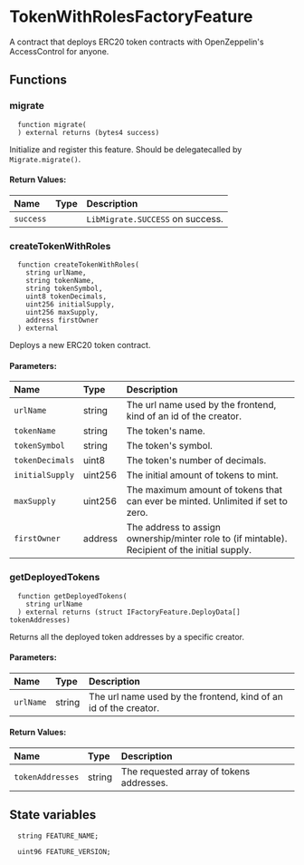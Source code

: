 # TokenWithRolesFactoryFeature

A contract that deploys ERC20 token contracts with OpenZeppelin's AccessControl for anyone.



## Functions
### migrate
```solidity
  function migrate(
  ) external returns (bytes4 success)
``` 
Initialize and register this feature. Should be delegatecalled by `Migrate.migrate()`.



#### Return Values:
| Name                           | Type          | Description                                                                  |
| :----------------------------- | :------------ | :--------------------------------------------------------------------------- |
|`success`|  | `LibMigrate.SUCCESS` on success.
### createTokenWithRoles
```solidity
  function createTokenWithRoles(
    string urlName,
    string tokenName,
    string tokenSymbol,
    uint8 tokenDecimals,
    uint256 initialSupply,
    uint256 maxSupply,
    address firstOwner
  ) external
``` 
Deploys a new ERC20 token contract.


#### Parameters:
| Name | Type | Description                                                          |
| :--- | :--- | :------------------------------------------------------------------- |
|`urlName` | string | The url name used by the frontend, kind of an id of the creator.
|`tokenName` | string | The token's name.
|`tokenSymbol` | string | The token's symbol.
|`tokenDecimals` | uint8 | The token's number of decimals.
|`initialSupply` | uint256 | The initial amount of tokens to mint.
|`maxSupply` | uint256 | The maximum amount of tokens that can ever be minted. Unlimited if set to zero.
|`firstOwner` | address | The address to assign ownership/minter role to (if mintable). Recipient of the initial supply.

### getDeployedTokens
```solidity
  function getDeployedTokens(
    string urlName
  ) external returns (struct IFactoryFeature.DeployData[] tokenAddresses)
``` 
Returns all the deployed token addresses by a specific creator.


#### Parameters:
| Name | Type | Description                                                          |
| :--- | :--- | :------------------------------------------------------------------- |
|`urlName` | string | The url name used by the frontend, kind of an id of the creator.

#### Return Values:
| Name                           | Type          | Description                                                                  |
| :----------------------------- | :------------ | :--------------------------------------------------------------------------- |
|`tokenAddresses`| string | The requested array of tokens addresses.





## State variables
```solidity
  string FEATURE_NAME;

  uint96 FEATURE_VERSION;
```
